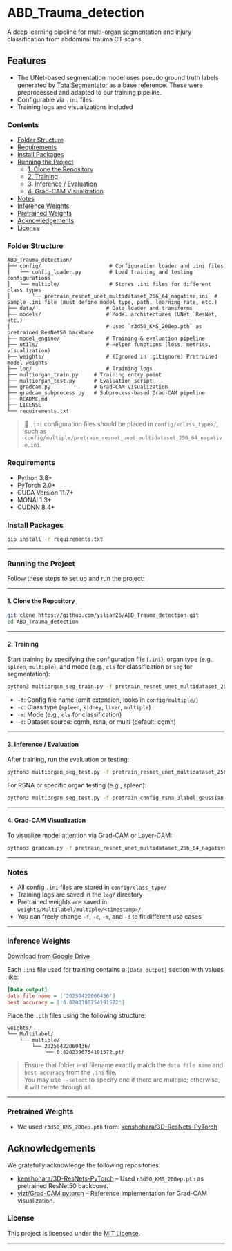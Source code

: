 # ABD_Trauma_detection

A deep learning pipeline for multi-organ segmentation and injury classification from abdominal trauma CT scans.

## Features

- The UNet-based segmentation model uses pseudo ground truth labels generated by [TotalSegmentator](https://github.com/wasserth/TotalSegmentator) as a base reference. These were preprocessed and adapted to our training pipeline.
- Configurable via `.ini` files
- Training logs and visualizations included

### Contents
- [Folder Structure](#folder-structure)
- [Requirements](#requirements)
- [Install Packages](#install-packages)
- [Running the Project](#running-the-project)
  - [1. Clone the Repository](#1-clone-the-repository)
  - [2. Training](#2-training)
  - [3. Inference / Evaluation](#3-inference--evaluation)
  - [4. Grad-CAM Visualization](#4-grad-cam-visualization)
- [Notes](#notes)
- [Inference Weights](#inference-weights)
- [Pretrained Weights](#pretrained-weights)
- [Acknowledgements](#acknowledgements)
- [License](#license)

### Folder Structure
```
ABD_Trauma_detection/
├── config/                      # Configuration loader and .ini files
│   └── config_loader.py         # Load training and testing configurations
│   └── multiple/                # Stores .ini files for different class types
│       └── pretrain_resnet_unet_multidataset_256_64_nagative.ini  # Sample .ini file (must define model type, path, learning rate, etc.)
├── data/                       # Data loader and transforms
├── models/                     # Model architectures (UNet, ResNet, etc.)
│                               # Used `r3d50_KMS_200ep.pth` as pretrained ResNet50 backbone
├── model_engine/               # Training & evaluation pipeline
├── utils/                      # Helper functions (loss, metrics, visualization)
├── weights/                    # (Ignored in .gitignore) Pretrained model weights
├── log/                        # Training logs
├── multiorgan_train.py     # Training entry point
├── multiorgan_test.py      # Evaluation script
├── gradcam.py              # Grad-CAM visualization 
├── gradcam_subprocess.py   # Subprocess-based Grad-CAM pipeline
├── README.md
├── LICENSE
└── requirements.txt

```

> 📁 `.ini` configuration files should be placed in `config/<class_type>/`, such as `config/multiple/pretrain_resnet_unet_multidataset_256_64_nagative.ini`.

### Requirements

- Python 3.8+
- PyTorch 2.0+
- CUDA Version 11.7+
- MONAI 1.3+
- CUDNN 8.4+

### Install Packages

```bash
pip install -r requirements.txt
```

---

### Running the Project
Follow these steps to set up and run the project:

---

#### **1. Clone the Repository**
```bash
git clone https://github.com/yilian26/ABD_Trauma_detection.git
cd ABD_Trauma_detection
```

---

#### **2. Training**

Start training by specifying the configuration file (`.ini`), organ type (e.g., `spleen`, `multiple`), and mode (e.g., `cls` for classification or `seg` for segmentation):

```bash
python3 multiorgan_seg_train.py -f pretrain_resnet_unet_multidataset_256_64_nagative -c multiple -m seg -d multi > log/pretrain_resnet_unet_multidataset_256_64_nagative_seg.log 2>&1
```

- `-f`: Config file name (omit extension, looks in `config/multiple/`)
- `-c`: Class type (`spleen`, `kidney`, `liver`, `multiple`)
- `-m`: Mode (e.g., `cls` for classification)
- `-d`: Dataset source: cgmh, rsna, or multi (default: cgmh)
---

#### **3. Inference / Evaluation**

After training, run the evaluation or testing:

```bash
python3 multiorgan_seg_test.py -f pretrain_resnet_unet_multidataset_256_64_nagative -c multiple -d 0 > log/pretrain_resnet_unet_multidataset_256_64_nagative_test.log 2>&1
```

For RSNA or specific organ testing (e.g., spleen):

```bash
python3 multiorgan_seg_test.py -f pretrain_config_rsna_3label_gaussian_224 -c spleen -d 1 -m cls > log/pretrain_config_rsna_3label_gaussian_224_test.log 2>&1
```

---

#### **4. Grad-CAM Visualization**

To visualize model attention via Grad-CAM or Layer-CAM:

```bash
python3 gradcam.py -f pretrain_resnet_unet_multidataset_256_64_nagative -c multiple > log/pretrain_resnet_unet_multidataset_256_64_nagative_gradcam.log 2>&1
```

---

### Notes

- All config `.ini` files are stored in `config/class_type/`
- Training logs are saved in the `log/` directory
- Pretrained weights are saved in `weights/Multilabel/multiple/<timestamp>/`
- You can freely change `-f`, `-c`, `-m`, and `-d` to fit different use cases

---


### Inference Weights

[Download from Google Drive](https://drive.google.com/drive/folders/1fF4vXQpSHqIaMADiQkCM9W9TDX7n6CKt?usp=drive_link)

Each `.ini` file used for training contains a `[Data output]` section with values like:
```ini
[Data output]
data file name = ['20250422060436']
best accuracy = ['0.8202396754191572']
```
Place the `.pth` files using the following structure:
```
weights/
└── Multilabel/
    └── multiple/
        └── 20250422060436/
            └── 0.8202396754191572.pth
```

> Ensure that folder and filename exactly match the `data file name` and `best accuracy` from the `.ini` file.  
> You may use `--select` to specify one if there are multiple; otherwise, it will iterate through all.

---

### Pretrained Weights

- We used `r3d50_KMS_200ep.pth` from:
  [kenshohara/3D-ResNets-PyTorch](https://github.com/kenshohara/3D-ResNets-PyTorch)

## Acknowledgements

We gratefully acknowledge the following repositories:

- [kenshohara/3D-ResNets-PyTorch](https://github.com/kenshohara/3D-ResNets-PyTorch) – Used `r3d50_KMS_200ep.pth` as pretrained ResNet50 backbone.
- [yizt/Grad-CAM.pytorch](https://github.com/yizt/Grad-CAM.pytorch/tree/master/detection) – Reference implementation for Grad-CAM visualization.


### License

This project is licensed under the [MIT License](LICENSE).

---

